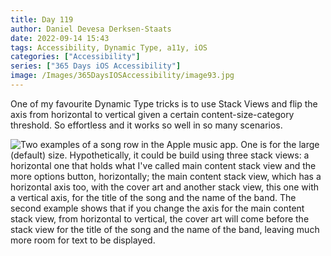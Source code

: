 ```yaml
---
title: Day 119
author: Daniel Devesa Derksen-Staats
date: 2022-09-14 15:43
tags: Accessibility, Dynamic Type, a11y, iOS
categories: ["Accessibility"]
series: ["365 Days iOS Accessibility"]
image: /Images/365DaysIOSAccessibility/image93.jpg
---
```


One of my favourite Dynamic Type tricks is to use Stack Views and flip the axis from horizontal to vertical given a certain content-size-category threshold. So effortless and it works so well in so many scenarios.

![Two examples of a song row in the Apple music app. One is for the large (default) size. Hypothetically, it could be build using three stack views: a horizontal one that holds what I've called main content stack view and the more options button, horizontally; the main content stack view, which has a horizontal axis too, with the cover art and another stack view, this one with a vertical axis, for the title of the song and the name of the band. The second example shows that if you change the axis for the main content stack view, from horizontal to vertical, the cover art will come before the stack view for the title of the song and the name of the band, leaving much more room for text to be displayed.](/Images/365DaysIOSAccessibility/image93.jpg)